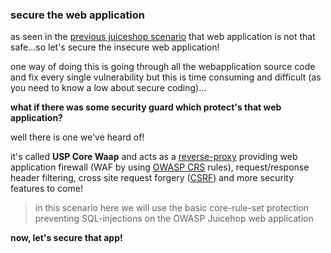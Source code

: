 ### secure the web application

as seen in the [previous juiceshop scenario](../juiceshop) that web application is not that safe...so let's secure the insecure web application!

one way of doing this is going through all the webapplication source code and fix every single vulnerability but this is time consuming and difficult (as you need to know a low about secure coding)...

**what if there was some security guard which protect's that web application?**

well there is one we've heard of!

it's called **USP Core Waap** and acts as a [reverse-proxy](https://en.wikipedia.org/wiki/Reverse_proxy) providing web application firewall (WAF by using [OWASP CRS](https://owasp.org/www-project-modsecurity-core-rule-set/) rules), request/response header filtering, cross site request forgery ([CSRF](https://owasp.org/www-community/attacks/csrf)) and more security features to come!

>in this scenario here we will use the basic core-rule-set protection preventing SQL-injections on the OWASP Juicehop web application

**now, let's secure that app!**
